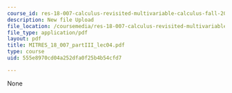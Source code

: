 ```yaml
---
course_id: res-18-007-calculus-revisited-multivariable-calculus-fall-2011
description: New file Upload
file_location: /coursemedia/res-18-007-calculus-revisited-multivariable-calculus-fall-2011/555e8970cd04a252dfa0f25b4b54cfd7_MITRES_18_007_partIII_lec04.pdf
file_type: application/pdf
layout: pdf
title: MITRES_18_007_partIII_lec04.pdf
type: course
uid: 555e8970cd04a252dfa0f25b4b54cfd7

---
```

None